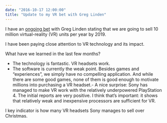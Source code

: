 ```yaml
---
date: "2016-10-17 12:00:00"
title: "Update to my VR bet with Greg Linden"
---
```




I have an [ongoing bet](http://glinden.blogspot.ca/2016/03/virtual-reality-hitting-mainstream-next.html) with Greg Linden stating that we are going to sell 10 million virtual-reality (VR) units per year by 2019.

I have been paying close attention to VR technology and its impact.

What have we learned in the last few months?

- The technology is fantastic. VR headsets work.
- The software is currently the weak point. Besides games and &ldquo;experiences&rdquo;, we simply have no compelling application. And while there are some good games, none of them is good enough to motivate millions into purchasing a VR headset.- A nice surprise: Sony has managed to make VR work with the relatively underpowered PlayStation 4. The initial reports are very positive. I think that&rsquo;s important: it shows that relatively weak and inexpensive processors are sufficient for VR.


I key indicator is how many VR headsets Sony manages to sell over Christmas.

